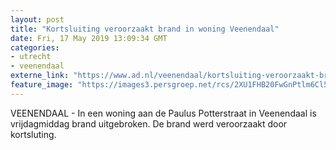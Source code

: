 ```yaml
---
layout: post
title: "Kortsluiting veroorzaakt brand in woning Veenendaal"
date: Fri, 17 May 2019 13:09:34 GMT
categories: 
- utrecht 
- veenendaal 
externe_link: "https://www.ad.nl/veenendaal/kortsluiting-veroorzaakt-brand-in-woning-veenendaal~a29a3544/"
feature_image: "https://images3.persgroep.net/rcs/2XU1FHB20FwGnPtlm6Cl5aOPOio/diocontent/148607417/_fitwidth/400/?appId=21791a8992982cd8da851550a453bd7f&quality=0.7"
---
```


VEENENDAAL - In een woning aan de Paulus Potterstraat in Veenendaal is vrijdagmiddag brand uitgebroken. De brand werd veroorzaakt door kortsluting.
